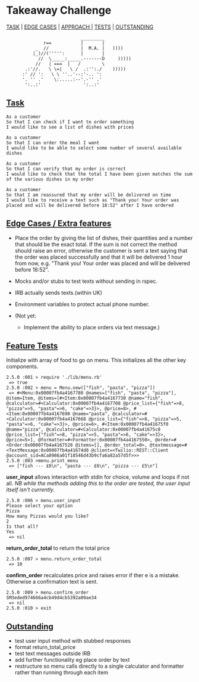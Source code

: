Takeaway Challenge
==================
<a href= #task>TASK</a>  |  <a href= #edge>EDGE CASES</a>  |  <a href= #approach>APPROACH </a> | <a href= #tests>TESTS</a> | <a href= #outstanding>OUTSTANDING</a>
```
                            _________
              r==           |       |
           _  //            |  M.A. |   ))))
          |_)//(''''':      |       |
            //  \_____:_____.-------D     )))))
           //   | ===  |   /        \
       .:'//.   \ \=|   \ /  .:'':./    )))))
      :' // ':   \ \ ''..'--:'-.. ':
      '. '' .'    \:.....:--'.-'' .'
       ':..:'                ':..:'

 ```
[Task](#task)
-----

```
As a customer
So that I can check if I want to order something
I would like to see a list of dishes with prices

As a customer
So that I can order the meal I want
I would like to be able to select some number of several available dishes

As a customer
So that I can verify that my order is correct
I would like to check that the total I have been given matches the sum of the various dishes in my order

As a customer
So that I am reassured that my order will be delivered on time
I would like to receive a text such as "Thank you! Your order was placed and will be delivered before 18:52" after I have ordered
```

[Edge Cases / Extra features](#edge)
-----

  * Place the order by giving the list of dishes, their quantities and a number that should be the exact total. If the sum is not correct the method should raise an error, otherwise the customer is sent a text saying that the order was placed successfully and that it will be delivered 1 hour from now, e.g. "Thank you! Your order was placed and will be delivered before 18:52".
  * Mocks and/or stubs to test texts without sending in rspec.
  * IRB actually sends texts.(within UK)
  * Environment variables to protect actual phone number.

* (Not yet:
  * Implement the ability to place orders via text message.)


[Feature Tests](#tests)
-----

Initialize with array of food to go on menu. This initializes all the other key components.
```
2.5.0 :001 > require './lib/menu.rb'
 => true
2.5.0 :002 > menu = Menu.new(["fish", "pasta", "pizza"])
 => #<Menu:0x00007fb4a4167780 @names=["fish", "pasta", "pizza"], @item=Item, @items=[#<Item:0x00007fb4a4167730 @name="fish", @calculator=#<Calculator:0x00007fb4a4167708 @price_list={"fish"=>8, "pizza"=>5, "pasta"=>6, "cake"=>3}>, @price=8>, #<Item:0x00007fb4a4167690 @name="pasta", @calculator=#<Calculator:0x00007fb4a4167668 @price_list={"fish"=>8, "pizza"=>5, "pasta"=>6, "cake"=>3}>, @price=6>, #<Item:0x00007fb4a41675f0 @name="pizza", @calculator=#<Calculator:0x00007fb4a41675c8 @price_list={"fish"=>8, "pizza"=>5, "pasta"=>6, "cake"=>3}>, @price=5>], @formatter=#<Formatter:0x00007fb4a4167550>, @order=#<Order:0x00007fb4a4167528 @items=[], @order_total=0>, @textmessage=#<TextMessage:0x00007fb4a41674d8 @client=<Twilio::REST::Client @account_sid=ACa8986a01f18546d43b9cfa6a82a57d5f>>>
2.5.0 :003 >menu.print_menu
 => ["fish --- £8\n", "pasta --- £6\n", "pizza --- £5\n"]
```
**user_input** allows interaction with stdin for choice, volume and loops if not all.
_NB while the methods adding this to the order are tested, the user input itself isn't currently._
```
2.5.0 :006 > menu.user_input
Please select your option
Pizza
How many Pizzas would you like?
2
Is that all?
Yes
 => nil
```
**return_order_total** to return the total price
```
2.5.0 :007 > menu.return_order_total
 => 10
```

**confirm_order** recalculates price and raises error if ther e is a mistake. Otherwise a confirmation text is sent.

```
2.5.0 :009 > menu.confirm_order
SM3eded974666a4cb49d4cb5392a09ae34
 => nil
2.5.0 :010 > exit
```

[Outstanding](#outstanding)
-----

- test user input method with stubbed responses
- format return_total_price
- test text messages outside IRB
- add further functionality eg place order by text
- restructure so menu calls directly to a single calculator and formatter rather than running through each item
